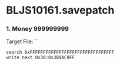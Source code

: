 # BLJS10161.savepatch

### 1. Money 999999999

Target File: ``

```
search 0xFFFFFFFFFFFFFFFFFFFFFFFFFFFFFFFF
write next 0x30:0x3B9AC9FF
```

